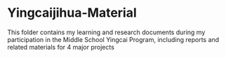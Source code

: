 # Yingcaijihua-Material
This folder contains my learning and research documents during my participation in the Middle School Yingcai Program, 
including reports and related materials for 4 major projects
